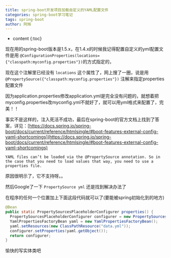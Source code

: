```yaml
---
title: spring-boot开发项目加载自定义的YAML配置文件
categories: spring-boot学习笔记
tags: spring-boot
author: 阿辉
---
```


* content
{:toc}

现在用的spring-boot版本是1.5.x，在1.4.x的时候我记得配置自定义的yml配置文件是用 `@ConfigurationProperties(locations={"classpath:myconfig.properties"})`的方式指定的，

现在这个注解里已经没有 `locations` 这个属性了，网上搜了一圈，说是用 `@PropertySource({"classpath:myconfig.properties"})` 注解来指定properties配置文件

因为application.properties修改application.yml是完全没有问题的，就想着把 myconfig.properties改myconfig.yml不就好了，就可以用yml格式来配置了，完美！！




事实不是这样的，注入死活不成功，最后在spring-boot的官方文档上找到了答案，详见：[https://docs.spring.io/spring-boot/docs/current/reference/htmlsingle/#boot-features-external-config-yaml-shortcomings](https://docs.spring.io/spring-boot/docs/current/reference/htmlsingle/#boot-features-external-config-yaml-shortcomings)
```
YAML files can’t be loaded via the @PropertySource annotation. So in the case that you need to load values that way, you need to use a properties file.
```

原因很明示了，它不支持呀。。

然后Google了一下 `PropertySource yml` 还是找到解决办法了

在程序的任何一个位置加上下面这段代码就可以了(要能被spring初始化到的地方)

```java
@Bean
public static PropertySourcesPlaceholderConfigurer properties() {
  PropertySourcesPlaceholderConfigurer configurer = new PropertySourcesPlaceholderConfigurer();
  YamlPropertiesFactoryBean yaml = new YamlPropertiesFactoryBean();
  yaml.setResources(new ClassPathResource("data.yml"));
  configurer.setProperties(yaml.getObject());
  return configurer;
}
```

愉快的写实体类吧
